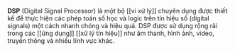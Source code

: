 **DSP** (Digital Signal Processor) là một bộ [[vi xử lý]] chuyên dụng được thiết kế để thực hiện các phép toán số học và logic trên tín hiệu số (digital signals) một cách nhanh chóng và hiệu quả. DSP được sử dụng rộng rãi trong các [[ứng dụng]] [[xử lý tín hiệu]] như âm thanh, hình ảnh, video, truyền thông và nhiều lĩnh vực khác.